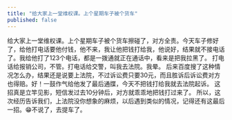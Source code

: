 ```yaml
---
title: "给大家上一堂维权课。上个星期车子被个货车"
published: false
---
```

给大家上一堂维权课。上个星期车子被个货车擦碰了，对方全责。今天车子修好了，给他打电话要他付钱，他不来，我让他把钱打给我，他说好，结果就不接电话了。我给他打了123个电话，都是一拨通就正在通话中，看来是把我拉黑了。
打电话给报销公司，不管。打电话给交警，叫我去法院。我晕。
后来百度搜了这种情况怎么办，结果还是说要上法院，不过诉讼费只要30元，而且胜诉后诉讼费对方也得赔。好！一鼓作气给他发了最后通牒，今天不把钱打给我就去法院起诉。
这招真是立竿见影，短信发过去10分钟后，对方就乖乖地把钱打过来了。
所以，这次经历告诉我们，上法院没你想象的麻烦，以后遇到类似的情况，记得还有这最后一招。😁不说了，去提车了。